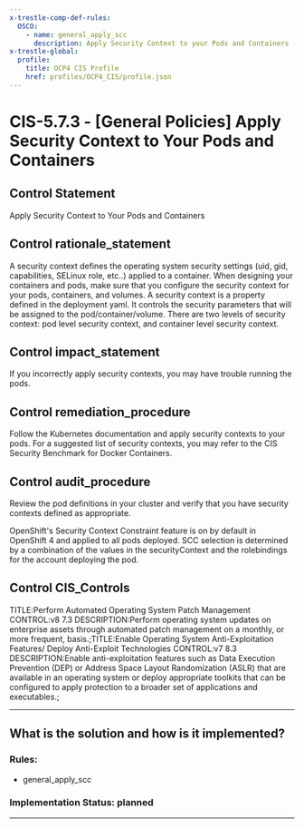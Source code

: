 ```yaml
---
x-trestle-comp-def-rules:
  OSCO:
    - name: general_apply_scc
      description: Apply Security Context to your Pods and Containers (info)
x-trestle-global:
  profile:
    title: OCP4 CIS Profile
    href: profiles/OCP4_CIS/profile.json
---
```


# CIS-5.7.3 - \[General Policies\] Apply Security Context to Your Pods and Containers

## Control Statement

Apply Security Context to Your Pods and Containers

## Control rationale_statement

A security context defines the operating system security settings (uid, gid, capabilities, SELinux role, etc..) applied to a container. When designing your containers and pods, make sure that you configure the security context for your pods, containers, and volumes. A security context is a property defined in the deployment yaml. It controls the security parameters that will be assigned to the pod/container/volume. There are two levels of security context: pod level security context, and container level security context.

## Control impact_statement

If you incorrectly apply security contexts, you may have trouble running the pods.

## Control remediation_procedure

Follow the Kubernetes documentation and apply security contexts to your pods. For a suggested list of security contexts, you may refer to the CIS Security Benchmark for Docker Containers.

## Control audit_procedure

Review the pod definitions in your cluster and verify that you have security contexts defined as appropriate.

OpenShift's Security Context Constraint feature is on by default in OpenShift 4 and applied to all pods deployed. SCC selection is determined by a combination of the values in the securityContext and the rolebindings for the account deploying the pod.

## Control CIS_Controls

TITLE:Perform Automated Operating System Patch Management CONTROL:v8 7.3 DESCRIPTION:Perform operating system updates on enterprise assets through automated patch management on a monthly, or more frequent, basis.;TITLE:Enable Operating System Anti-Exploitation Features/ Deploy Anti-Exploit Technologies CONTROL:v7 8.3 DESCRIPTION:Enable anti-exploitation features such as Data Execution Prevention (DEP) or Address Space Layout Randomization (ASLR) that are available in an operating system or deploy appropriate toolkits that can be configured to apply protection to a broader set of applications and executables.;

______________________________________________________________________

## What is the solution and how is it implemented?

<!-- For implementation status enter one of: implemented, partial, planned, alternative, not-applicable -->

<!-- Note that the list of rules under ### Rules: is read-only and changes will not be captured after assembly to JSON -->

<!-- Add control implementation description here for control: CIS-5.7.3 -->

### Rules:

  - general_apply_scc

### Implementation Status: planned

______________________________________________________________________
